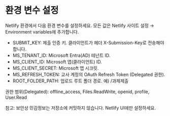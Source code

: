 # 환경 변수 설정

Netlify 환경에서 다음 환경 변수를 설정하세요. 모든 값은 Netlify 사이트 설정 → Environment variables에 추가합니다.

- SUBMIT_KEY: 제출 인증 키. 클라이언트가 헤더 X-Submission-Key로 전송해야 합니다.
- MS_TENANT_ID: Microsoft Entra(AD) 테넌트 ID.
- MS_CLIENT_ID: Microsoft 앱(클라이언트) ID.
- MS_CLIENT_SECRET: Microsoft 앱 시크릿.
- MS_REFRESH_TOKEN: 교사 계정의 OAuth Refresh Token (Delegated 권한).
- ROOT_FOLDER_PATH: 업로드 루트 폴더 경로. 예) /과제제출

권한 범위(Delegated): offline_access, Files.ReadWrite, openid, profile, User.Read

참고: 보안상 민감정보는 저장소에 커밋하지 않습니다. Netlify UI에만 설정하세요.
